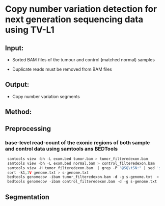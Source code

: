 # **Copy number variation detection for next generation sequencing data using TV-L1**

## **Input:**

- Sorted BAM files of the tumour and control (matched normal) samples

- Duplicate reads must be removed from BAM files

## **Output:**

- Copy number variation segments


## **Method:**

## **Preprocessing**

### base-level read-count of the exonic regions of both sample and control data using samtools ans BEDTools

```python
 samtools view -bh -L exom.bed tumor.bam > tumor_filteredexon.bam
 samtools view -bh -L exom.bed normal.bam > control_filteredexon.bam
 samtools view -H tumor_filteredexon.bam  | grep -P "@SQ\tSN:" | sed 's/@SQ\tSN://' | sed 's/\tLN:/\t/' > genome.txt
 sort -k1,1V genome.txt > s-genome.txt
 bedtools genomecov -ibam tumor_filteredexon.bam -d -g s-genome.txt  > tumor.cov
 bedtools genomecov -ibam control_filteredexon.bam -d -g s-genome.txt  > normal.cov
```


## **Segmentation**
